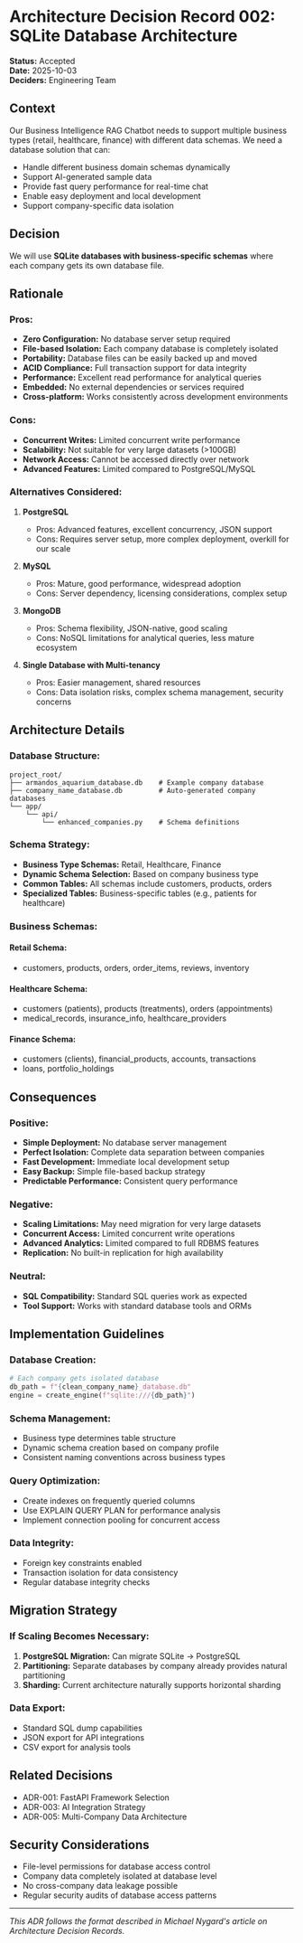 # Architecture Decision Record 002: SQLite Database Architecture

**Status:** Accepted  
**Date:** 2025-10-03  
**Deciders:** Engineering Team  

## Context

Our Business Intelligence RAG Chatbot needs to support multiple business types (retail, healthcare, finance) with different data schemas. We need a database solution that can:
- Handle different business domain schemas dynamically
- Support AI-generated sample data
- Provide fast query performance for real-time chat
- Enable easy deployment and local development
- Support company-specific data isolation

## Decision

We will use **SQLite databases with business-specific schemas** where each company gets its own database file.

## Rationale

### Pros:
- **Zero Configuration:** No database server setup required
- **File-based Isolation:** Each company database is completely isolated
- **Portability:** Database files can be easily backed up and moved
- **ACID Compliance:** Full transaction support for data integrity
- **Performance:** Excellent read performance for analytical queries
- **Embedded:** No external dependencies or services required
- **Cross-platform:** Works consistently across development environments

### Cons:
- **Concurrent Writes:** Limited concurrent write performance
- **Scalability:** Not suitable for very large datasets (>100GB)
- **Network Access:** Cannot be accessed directly over network
- **Advanced Features:** Limited compared to PostgreSQL/MySQL

### Alternatives Considered:

1. **PostgreSQL**
   - Pros: Advanced features, excellent concurrency, JSON support
   - Cons: Requires server setup, more complex deployment, overkill for our scale

2. **MySQL**
   - Pros: Mature, good performance, widespread adoption
   - Cons: Server dependency, licensing considerations, complex setup

3. **MongoDB**
   - Pros: Schema flexibility, JSON-native, good scaling
   - Cons: NoSQL limitations for analytical queries, less mature ecosystem

4. **Single Database with Multi-tenancy**
   - Pros: Easier management, shared resources
   - Cons: Data isolation risks, complex schema management, security concerns

## Architecture Details

### Database Structure:
```
project_root/
├── armandos_aquarium_database.db    # Example company database
├── company_name_database.db         # Auto-generated company databases
└── app/
    └── api/
        └── enhanced_companies.py    # Schema definitions
```

### Schema Strategy:
- **Business Type Schemas:** Retail, Healthcare, Finance
- **Dynamic Schema Selection:** Based on company business type
- **Common Tables:** All schemas include customers, products, orders
- **Specialized Tables:** Business-specific tables (e.g., patients for healthcare)

### Business Schemas:

#### Retail Schema:
- customers, products, orders, order_items, reviews, inventory

#### Healthcare Schema:
- customers (patients), products (treatments), orders (appointments)
- medical_records, insurance_info, healthcare_providers

#### Finance Schema:
- customers (clients), financial_products, accounts, transactions
- loans, portfolio_holdings

## Consequences

### Positive:
- **Simple Deployment:** No database server management
- **Perfect Isolation:** Complete data separation between companies
- **Fast Development:** Immediate local development setup
- **Easy Backup:** Simple file-based backup strategy
- **Predictable Performance:** Consistent query performance

### Negative:
- **Scaling Limitations:** May need migration for very large datasets
- **Concurrent Access:** Limited concurrent write operations
- **Advanced Analytics:** Limited compared to full RDBMS features
- **Replication:** No built-in replication for high availability

### Neutral:
- **SQL Compatibility:** Standard SQL queries work as expected
- **Tool Support:** Works with standard database tools and ORMs

## Implementation Guidelines

### Database Creation:
```python
# Each company gets isolated database
db_path = f"{clean_company_name}_database.db"
engine = create_engine(f"sqlite:///{db_path}")
```

### Schema Management:
- Business type determines table structure
- Dynamic schema creation based on company profile
- Consistent naming conventions across business types

### Query Optimization:
- Create indexes on frequently queried columns
- Use EXPLAIN QUERY PLAN for performance analysis
- Implement connection pooling for concurrent access

### Data Integrity:
- Foreign key constraints enabled
- Transaction isolation for data consistency
- Regular database integrity checks

## Migration Strategy

### If Scaling Becomes Necessary:
1. **PostgreSQL Migration:** Can migrate SQLite → PostgreSQL
2. **Partitioning:** Separate databases by company already provides natural partitioning
3. **Sharding:** Current architecture naturally supports horizontal sharding

### Data Export:
- Standard SQL dump capabilities
- JSON export for API integrations
- CSV export for analysis tools

## Related Decisions

- ADR-001: FastAPI Framework Selection
- ADR-003: AI Integration Strategy
- ADR-005: Multi-Company Data Architecture

## Security Considerations

- File-level permissions for database access control
- Company data completely isolated at database level
- No cross-company data leakage possible
- Regular security audits of database access patterns

---
*This ADR follows the format described in Michael Nygard's article on Architecture Decision Records.*